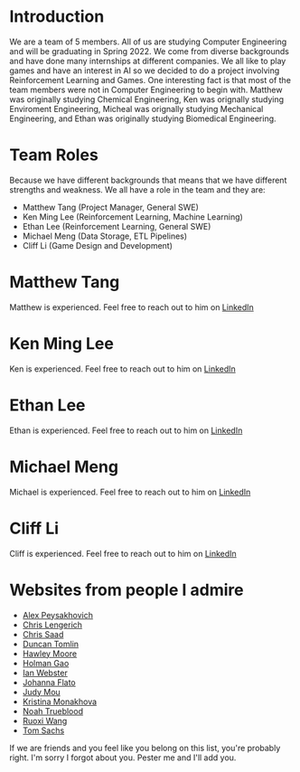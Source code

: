 
# Introduction

We are a team of 5 members. All of us are studying Computer Engineering and will be graduating in Spring 2022. We come from diverse backgrounds and have done many internships at different companies. We all like to play games and have an interest in AI so we decided to do a project involving Reinforcement Learning and Games. One interesting fact is that most of the team members were not in Computer Engineering to begin with. Matthew was originally studying Chemical Engineering, Ken was orignally studying Enviroment Engineering, Micheal was orignally studying Mechanical Engineering, and Ethan was originally studying Biomedical Engineering. 

# Team Roles

Because we have different backgrounds that means that we have different strengths and weakness. We all have a role in the team and they are:
- Matthew Tang (Project Manager, General SWE)
- Ken Ming Lee (Reinforcement Learning, Machine Learning)
- Ethan Lee (Reinforcement Learning, General SWE)
- Michael Meng (Data Storage, ETL Pipelines)
- Cliff Li (Game Design and Development)

# Matthew Tang

Matthew is experienced. Feel free to reach out to him on [LinkedIn]()

# Ken Ming Lee

Ken is experienced. Feel free to reach out to him on [LinkedIn]()
# Ethan Lee

Ethan is experienced. Feel free to reach out to him on [LinkedIn]() 
# Michael Meng

Michael is experienced. Feel free to reach out to him on [LinkedIn]() 
# Cliff Li

Cliff is experienced. Feel free to reach out to him on [LinkedIn]() 

# Websites from people I admire

- [Alex Peysakhovich](http://alexpeys.github.io/)
- [Chris Lengerich](http://www.chrislengerich.com/)
- [Chris Saad](https://www.chrissaad.com/)
- [Duncan Tomlin](http://duncantomlin.com/)
- [Hawley Moore](http://hawleymoore.com/)
- [Holman Gao](https://golmansax.com/)
- [Ian Webster](http://ianww.com/)
- [Johanna Flato](https://www.johannaflato.com/)
- [Judy Mou](http://www.judymou.com/)
- [Kristina Monakhova](https://kristinamonakhova.com/)
- [Noah Trueblood](http://notrueblood.com/)
- [Ruoxi Wang](http://ruoxiw.com/)
- [Tom Sachs](https://www.tomsachs.org/)

If we are friends and you feel like you belong on this list, you're probably right. I'm sorry I forgot about you. Pester me and I'll add you.
